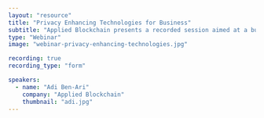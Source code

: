 ```yaml
---
layout: "resource"
title: "Privacy Enhancing Technologies for Business"
subtitle: "Applied Blockchain presents a recorded session aimed at a business audience to learn about privacy enhancing technologies and how it can be applied to enhance security and privacy in a business setting."
type: "Webinar"
image: "webinar-privacy-enhancing-technologies.jpg"

recording: true
recording_type: "form"

speakers:
  - name: "Adi Ben-Ari"
    company: "Applied Blockchain"
    thumbnail: "adi.jpg"
---
```


<div class="pipedriveWebForms" data-pd-webforms="https://pipedrivewebforms.com/form/ca9499d6e558dba671b60433308883d02026773">
  <script src="https://cdn.pipedriveassets.com/web-form-assets/webforms.min.js"></script>
</div>
